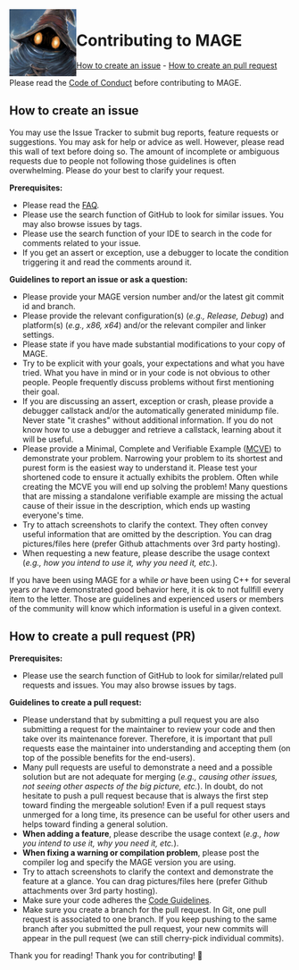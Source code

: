<img align="left" src="https://github.com/matt77hias/MAGE-Meta/blob/master/res/MAGE.png" width="120px"/>

# Contributing to MAGE

[How to create an issue](#SS-How-to-create-an-issue) - [How to create an pull request](#SS-How-to-create-a-pull-request)

Please read the [Code of Conduct](CODE_OF_CONDUCT.md) before contributing to MAGE.

## <a name="SS-How-to-create-an-issue"></a>How to create an issue
You may use the Issue Tracker to submit bug reports, feature requests or suggestions. You may ask for help or advice as well. However, please read this wall of text before doing so. The amount of incomplete or ambiguous requests due to people not following those guidelines is often overwhelming. Please do your best to clarify your request.

**Prerequisites:**
* Please read the [FAQ](../MAGE/Meta/FrequentlyAskedQuestions.md).
* Please use the search function of GitHub to look for similar issues. You may also browse issues by tags.
* Please use the search function of your IDE to search in the code for comments related to your issue.
* If you get an assert or exception, use a debugger to locate the condition triggering it and read the comments around it.

**Guidelines to report an issue or ask a question:**
* Please provide your MAGE version number and/or the latest git commit id and branch.
* Please provide the relevant configuration(s) (_e.g., Release, Debug_) and platform(s) (_e.g., x86, x64_) and/or the relevant compiler and linker settings.
* Please state if you have made substantial modifications to your copy of MAGE.
* Try to be explicit with your goals, your expectations and what you have tried. What you have in mind or in your code is not obvious to other people. People frequently discuss problems without first mentioning their goal.
* If you are discussing an assert, exception or crash, please provide a debugger callstack and/or the automatically generated minidump file. Never state "it crashes" without additional information. If you do not know how to use a debugger and retrieve a callstack, learning about it will be useful.
* Please provide a Minimal, Complete and Verifiable Example ([MCVE](https://stackoverflow.com/help/mcve)) to demonstrate your problem. Narrowing your problem to its shortest and purest form is the easiest way to understand it. Please test your shortened code to ensure it actually exhibits the problem. Often while creating the MCVE you will end up solving the problem! Many questions that are missing a standalone verifiable example are missing the actual cause of their issue in the description, which ends up wasting everyone's time.
* Try to attach screenshots to clarify the context. They often convey useful information that are omitted by the description. You can drag pictures/files here (prefer Github attachments over 3rd party hosting).
* When requesting a new feature, please describe the usage context (_e.g., how you intend to use it, why you need it, etc._).

If you have been using MAGE for a while *or* have been using C++ for several years *or* have demonstrated good behavior here, it is ok to not fullfill every item to the letter. Those are guidelines and experienced users or members of the community will know which information is useful in a given context.

## <a name="SS-How-to-create-a-pull-request"></a>How to create a pull request (PR)

**Prerequisites:**
* Please use the search function of GitHub to look for similar/related pull requests and issues. You may also browse issues by tags.

**Guidelines to create a pull request:**
* Please understand that by submitting a pull request you are also submitting a request for the maintainer to review your code and then take over its maintenance forever. Therefore, it is important that pull requests ease the maintainer into understanding and accepting them (on top of the possible benefits for the end-users).
* Many pull requests are useful to demonstrate a need and a possible solution but are not adequate for merging (_e.g., causing other issues, not seeing other aspects of the big picture, etc._). In doubt, do not hesitate to push a pull request because that is always the first step toward finding the mergeable solution! Even if a pull request stays unmerged for a long time, its presence can be useful for other users and helps toward finding a general solution.
* **When adding a feature**, please describe the usage context (_e.g., how you intend to use it, why you need it, etc._).
* **When fixing a warning or compilation problem**, please post the compiler log and specify the MAGE version you are using.
* Try to attach screenshots to clarify the context and demonstrate the feature at a glance. You can drag pictures/files here (prefer Github attachments over 3rd party hosting).
* Make sure your code adheres the [Code Guidelines](../MAGE/Meta/CodeGuidelines.md).
* Make sure you create a branch for the pull request. In Git, one pull request is associated to one branch. If you keep pushing to the same branch after you submitted the pull request, your new commits will appear in the pull request (we can still cherry-pick individual commits).

Thank you for reading! Thank you for contributing! 🧙
